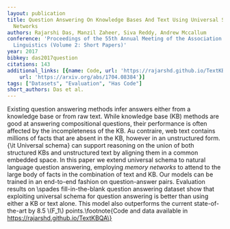 ```yaml
---
layout: publication
title: Question Answering On Knowledge Bases And Text Using Universal Schema And Memory
  Networks
authors: Rajarshi Das, Manzil Zaheer, Siva Reddy, Andrew Mccallum
conference: 'Proceedings of the 55th Annual Meeting of the Association for Computational
  Linguistics (Volume 2: Short Papers)'
year: 2017
bibkey: das2017question
citations: 143
additional_links: [{name: Code, url: 'https://rajarshd.github.io/TextKBQA\'}, {name: Paper,
    url: 'https://arxiv.org/abs/1704.08384'}]
tags: ["Datasets", "Evaluation", "Has Code"]
short_authors: Das et al.
---
```

Existing question answering methods infer answers either from a knowledge
base or from raw text. While knowledge base (KB) methods are good at answering
compositional questions, their performance is often affected by the
incompleteness of the KB. Au contraire, web text contains millions of facts
that are absent in the KB, however in an unstructured form. \{\it Universal
schema\} can support reasoning on the union of both structured KBs and
unstructured text by aligning them in a common embedded space. In this paper we
extend universal schema to natural language question answering, employing
*memory networks* to attend to the large body of facts in the combination
of text and KB. Our models can be trained in an end-to-end fashion on
question-answer pairs. Evaluation results on \spades fill-in-the-blank question
answering dataset show that exploiting universal schema for question answering
is better than using either a KB or text alone. This model also outperforms the
current state-of-the-art by 8.5 \\(F_1\\) points.\footnote\{Code and data available
in https://rajarshd.github.io/TextKBQA\}